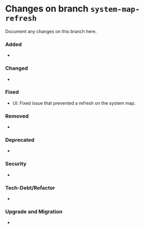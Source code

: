 # Changes on branch `system-map-refresh`
Document any changes on this branch here.
### Added
-

### Changed
-

### Fixed
- UI: Fixed issue that prevented a refresh on the system map.

### Removed
-

### Deprecated
-

### Security
-

### Tech-Debt/Refactor
-

### Upgrade and Migration
-
